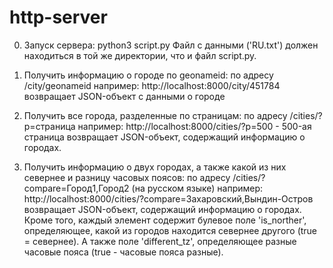 # http-server

0. Запуск сервера: python3 script.py
Файл с данными ('RU.txt') должен находиться в той же директории, что и файл script.py.

1. Получить информацию о городе по geonameid:
по адресу /city/geonameid
например: http://localhost:8000/city/451784
возвращает JSON-объект с данными о городе

2. Получить все города, разделенные по страницам:
по адресу /cities/?p=страница
например: http://localhost:8000/cities/?p=500 - 500-ая страница
возвращает JSON-объект, содержащий информацию о городах.

3. Получить информацию о двух городах, а также какой из них севернее и разницу часовых поясов:
по адресу /cities/?compare=Город1,Город2 (на русском языке)
например: http://localhost:8000/cities/?compare=Захаровский,Вындин-Остров
возвращает JSON-объект, содержащий информацию о городах. Кроме того, каждый элемент содержит булевое поле 'is_norther', определяющее, какой из городов находится севернее другого (true = севернее). А также поле 'different_tz', определяющее разные часовые пояса (true - часовые пояса разные).


